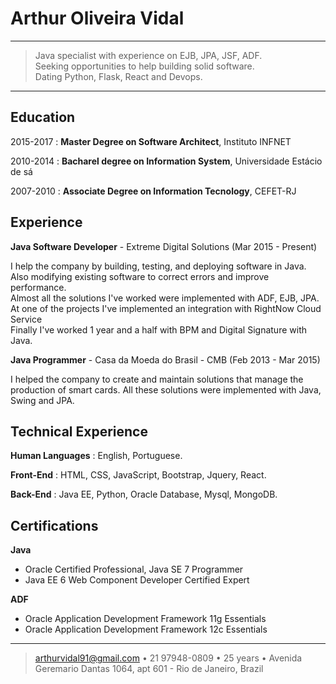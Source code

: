 Arthur Oliveira Vidal
============

----

>  Java specialist with experience on EJB, JPA, JSF, ADF.    
   Seeking opportunities to help building solid software.    
   Dating Python, Flask, React and Devops.

----

Education
---------

2015-2017
:   **Master Degree on Software Architect**, Instituto INFNET

2010-2014
:   **Bacharel degree on Information System**, Universidade Estácio de sá

2007-2010
:   **Associate Degree on Information Tecnology**, CEFET-RJ


Experience
----------

**Java Software Developer** - Extreme Digital Solutions (Mar 2015 - Present)

I help the company by building, testing, and deploying software in Java.    
Also modifying existing software to correct errors and improve performance.    
Almost all the solutions I've worked were implemented with ADF, EJB, JPA.    
At one of the projects I've implemented an integration with RightNow Cloud Service    
Finally I've worked 1 year and a half with BPM and Digital Signature with Java.        
        
**Java Programmer** - Casa da Moeda do Brasil - CMB (Feb 2013 - Mar 2015)

I helped the company to create and maintain solutions that manage the production of smart cards.
All these solutions were implemented with Java, Swing and JPA.

Technical Experience
--------------------

**Human Languages** : English, Portuguese.    

**Front-End** :   HTML, CSS, JavaScript, Bootstrap, Jquery, React.    

**Back-End** :   Java EE, Python, Oracle Database, Mysql, MongoDB.


Certifications
----------------------------------------

**Java**

* Oracle Certified Professional, Java SE 7 Programmer
* Java EE 6 Web Component Developer Certified Expert

**ADF**

* Oracle Application Development Framework 11g Essentials
* Oracle Application Development Framework 12c Essentials

----

> arthurvidal91@gmail.com • 21 97948-0809 • 25 years •
> Avenida Geremario Dantas 1064, apt 601 - Rio de Janeiro, Brazil
